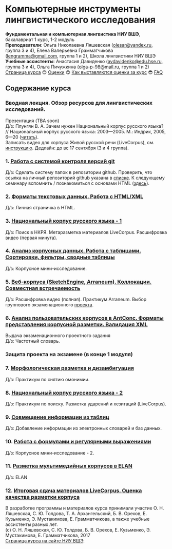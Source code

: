 # Компьютерные инструменты лингвистического исследования
__Фундаментальная и компьютерная лингвистика НИУ ВШЭ__, бакалавриат 1 курс, 1-2 модуль  
__Преподаватели__: Ольга Николаевна Ляшевская (olesar@yandex.ru, группа 3 и 4), Елена Валерьевна Грамматчикова (lengramma@gmail.com, группа 1 и 2), Школа лингвистики НИУ ВШЭ  
__Учебные ассистенты__: Анастасия Давиденко (avdavidenko@edu.hse.ru, группа 3 и 4), Ольга Пичужкина (olga-p-98@mail.ru, группа 1 и 2)  
<a href="https://github.com/olesar/hseinstruments/edit/master/README.md">Страница курса</a> :blush: <a href="https://goo.gl/WUhpHb">Оценки</a> :yum: <a href="https://github.com/olesar/hseinstruments/blob/master/Info/Как-выставляется-оценка-по-курсу%3F.md">Как выставляются оценки за курс</a> :sunglasses: <a href="https://github.com/olesar/hseinstruments/blob/master/Info/FAQ.md">FAQ</a>

## Содержание курса
### Вводная лекция. Обзор ресурсов для лингвистических исследований. 

  Презентация (TBA soon)  
Д/з: Плунгян В. А. Зачем нужен Национальный корпус русского языка? // Национальный корпус русского языка: 2003—2005. М.: Индрик, 2005, 6—20 (<a href="http://ruscorpora.ru/sbornik2005/02plu.pdf">читать</a>).  
Записать видео для корпуса Живой русской речи (LiveCorpus), см. <a href="https://github.com/olesar/hseinstruments/blob/master/LiveCorpusGuidelines/LiveCorpus1.pdf">инструкцию</a>. Дедлайн: до вс 17 сентября (3 и 4 группа).

### 1. <a href="https://github.com/olesar/hseinstruments/blob/master/Day01-GIT.md">Работа с системой контроля версий git</a>  
Д/з: Сделать систему папок в репозитории github. Проверить, что ссылка на личный репозиторий github указана в <a href="https://goo.gl/WUhpHb">списке</a>. К следующему семинару вспомнить / познакомиться с основами HTML (<a href="https://developer.mozilla.org/ru/docs/Web/Guide/HTML/Introduction">здесь</a>).

### 2. <a href="https://github.com/olesar/hseinstruments/blob/master/Day02-HTML.md">Форматы текстовых данных. Работа с HTML/XML</a>  
Д/з: Личная страничка в HTML.  

### 3. <a href="https://github.com/olesar/hseinstruments/blob/master/Day03-RNC-1.md">Национальный корпус русского языка - 1</a>
Д/з: Поиск в НКРЯ. Метаразметка материалов LiveCorpus. Расшифровка видео (первая минута).

### 4. <a href="https://github.com/olesar/hseinstruments/blob/master/Day04-Spreadsheets-1.md">Анализ корпусных данных. Работа с таблицами. Сортировки, фильтры, сводные таблицы</a>  
Д/з: Корпусное мини-исследование.

### 5. <a href="https://github.com/olesar/hseinstruments/blob/master/Day05-Arranea-Web-Corpora.md">Веб-корпуса (SketchEngine, Arraneum). Коллокации. Совместная встречаемость</a>  
Д/з: Расшифровка видео (полная). Практикум Arraneum. Выбор группового экзаменационного <a href="">проекта</a>.

### 6. <a href="https://github.com/olesar/hseinstruments/blob/master/Day06-AntConc.md">Анализ пользовательских корпусов в AntConc. Форматы представления корпусной разметки. Валидация XML</a>  
Выдача экзаменационного проектного задания  
Д/з: Частотный словарь.

### Защита проекта на экзамене (в конце 1 модуля)

### 7. <a href="https://github.com/olesar/hseinstruments/blob/master/Day07-Disambiguation.md">Морфологическая разметка и дизамбигуация</a>  
Д/з: Практикум по снятию омонимии.

### 8. <a href="https://github.com/olesar/hseinstruments/blob/master/Day08-RNC-2.md">Национальный корпус русского языка - 2</a>
Д/з: Практикум по поиску. Разметка ударений и хезитаций (LiveCorpus). 

### 9. <a href="https://github.com/olesar/hseinstruments/blob/master/Day09-Spreadsheets-2.md">Совмещение информации из таблиц</a>
Д/з: Добавление информации из электронных словарей и баз данных.

### 10. <a href="https://github.com/olesar/hseinstruments/blob/master/Day10-Spreadsheets-3.md">Работа с формулами и регулярными выражениями</a>  
Д/з: Корпусное мини-исследование - 2.

### 11. <a href="https://github.com/olesar/hseinstruments/blob/master/Day11-ELAN.md">Разметка мультимедийных корпусов в ELAN</a>  
Д/з: ELAN

### 12. <a href="https://github.com/olesar/hseinstruments/blob/master/Day12-LiveCorpus-data.md">Итоговая сдача материалов LiveCorpus. Оценка качества разметки корпуса</a>  


В разработке программы и материалов курса принимали участие О. Н. Ляшевская, С. Ю. Толдова, Т. А. Архангельский, Б. В. Орехов, Е. Кузьменко, Э. Мустакимова, Е. Грамматчикова, а также учебные ассистенты разных лет.  
(с) О. Н. Ляшевская, С. Ю. Толдова, Б. В. Орехов, Е. Кузьменко, Э. Мустакимова, Е. Грамматчикова, 2017  
<a href="https://www.hse.ru/edu/courses/205503806">Страница курса на сайте НИУ ВШЭ</a>. 
